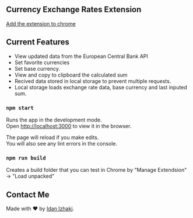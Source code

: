 ## Currency Exchange Rates Extension

[Add the extension to chrome](https://chrome.google.com/webstore/detail/currency-exchange/cpcpkkbgimgkcpckmfkcmgoghfjgadik)

## Current Features

* View updated data from the European Central Bank API
* Set favorite currencies
* Set base currency.
* View and copy to clipboard the calculated sum
* Recived data stored in local storage to prevent multiple requests.
* Local storage loads exchange rate data, base currency and last inputed sum.

### `npm start`

Runs the app in the development mode.<br>
Open [http://localhost:3000](http://localhost:3000) to view it in the browser.

The page will reload if you make edits.<br>
You will also see any lint errors in the console.

### `npm run build`

Creates a build folder that you can test in Chrome by "Manage Extendsion" -> "Load unpacked"

## Contact Me

Made with ♥ by [Idan Izhaki](https://idanprofile.herokuapp.com/profile/1/projects).

